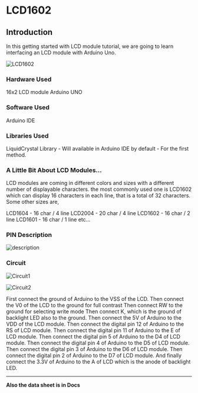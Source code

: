 # LCD1602
## Introduction
In this getting started with LCD module tutorial, we are going to learn interfacing an LCD module with  Arduino  Uno.

![LCD1602][lcd]

### Hardware Used
16x2 LCD module
Arduino UNO

### Software Used
Arduino IDE

### Libraries Used
LiquidCrystal Library - Will available in Arduino IDE by default - For the first method.

### A Little Bit About LCD Modules...
LCD modules are coming in different colors and sizes with a different number of displayable characters. the most commonly used one is LCD1602 which can display 16 characters in each line, that is a total of 32 characters. Some other sizes are,

LCD1604 - 16 char / 4 line
LCD2004 - 20 char / 4 line
LCD1602 - 16 char / 2 line
LCD1601 - 16 char / 1 line etc...

### PIN Description
![description][des]

### Circuit
![Circuit1][circuit1]

![Circuit2][circuit2]

First connect the ground of Arduino to the VSS of the LCD.
Then connect the V0 of the LCD to the ground for full contrast
Then connect RW to the ground for selecting write mode
Then connect K, which is the ground of backlight LED also to the ground.
Then connect the 5V of Arduino to the VDD of the LCD module.
Then connect the digital pin 12 of Arduino to the RS of LCD module.
Then connect the digital pin 11 of Arduino to the E of LCD module.
Then connect the digital pin 5 of Arduino to the D4 of LCD module.
Then connect the digital pin 4 of Arduino to the D5 of LCD module.
Then connect the digital pin 3 of Arduino to the D6 of LCD module.
Then connect the digital pin 2 of Arduino to the D7 of LCD module.
And finally connect the 3.3V of Arduino to the A of LCD which is the anode of backlight LED.


-------------------------------------------------------
**Also the data sheet is in Docs**














[lcd]:https://hackster.imgix.net/uploads/attachments/924857/img_0510_auRlYlz8t3.JPG?auto=compress%2Cformat&w=680&h=510&fit=max
[des]:https://hackster.imgix.net/uploads/attachments/924840/screen_shot_2019-06-13_at_1_17_47_pm_XX6RqU7T6j.png?auto=compress%2Cformat&w=680&h=510&fit=max
[circuit1]:https://hackster.imgix.net/uploads/attachments/924841/lcd.jpg?auto=compress%2Cformat&w=680&h=510&fit=max
[circuit2]:https://hackster.imgix.net/uploads/attachments/924842/screen_shot_2019-06-13_at_1_18_55_pm_DhHtccXH09.png?auto=compress%2Cformat&w=680&h=510&fit=max
